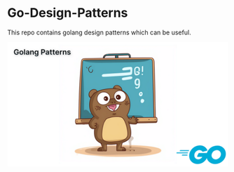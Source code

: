 # Go-Design-Patterns
This repo contains golang design patterns which can be useful.

![Golang Design Patterns](./images/gd.png)
